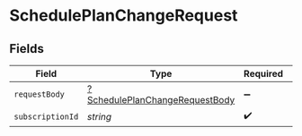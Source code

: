 # SchedulePlanChangeRequest


## Fields

| Field                                                                                      | Type                                                                                       | Required                                                                                   | Description                                                                                |
| ------------------------------------------------------------------------------------------ | ------------------------------------------------------------------------------------------ | ------------------------------------------------------------------------------------------ | ------------------------------------------------------------------------------------------ |
| `requestBody`                                                                              | [?SchedulePlanChangeRequestBody](../../models/operations/SchedulePlanChangeRequestBody.md) | :heavy_minus_sign:                                                                         | N/A                                                                                        |
| `subscriptionId`                                                                           | *string*                                                                                   | :heavy_check_mark:                                                                         | N/A                                                                                        |